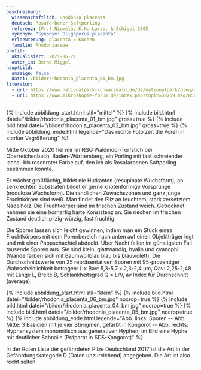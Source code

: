 ```yaml
---
beschreibung:
  wissenschaftlich: Rhodonia placenta
  deutsch: Rosafarbener Saftporling
  referenz: (Fr.) Niemelä, K.H. Larss. & Schigel 2005
  synonym: "Synonym: Oligoporus placenta"
  erlaeuterung: placenta = Kuchen
  familie: Rhodoniaceae
profil:
  aktualisiert: 2021-06-21
  autor_in: Bernd Miggel
hauptbild:
  anzeige: false
  datei: /bilder/rhodonia_placenta_01_bm.jpg
literatur:
  - url: https://www.nationalpark-schwarzwald.de/de/nationalpark/blog/2020/pdm/der-rosafarbene-saftporling
  - url: https://www.mikroskopie-forum.de/index.php?topic=38769.msg285046#msg285046
---
```

{% include abbildung_start.html stil="mittel" %}
{% include bild.html datei="/bilder/rhodonia_placenta_01_bm.jpg" gross=true %}
{% include bild.html datei="/bilder/rhodonia_placenta_02_bm.jpg" gross=true %}
{% include abbildung_ende.html legende="Das rechte Foto zeit die Poren in starker Vegrößerung" %}

Mitte Oktober 2020 fiel mir im NSG Waldmoor-Torfstich bei Oberreichenbach, Baden-Württemberg, ein Porling mit fast schreiender lachs- bis rosenroter Farbe auf, den ich als Rosafarbenen Saftporling bestimmen konnte.

Er wächst großflächig, bildet nie Hutkanten (resupinate Wuchsform); an senkrechten Substraten bildet er gerne knotenförmige Vorsprünge (nodulose Wuchsform). Die randlichen Zuwachszonen und ganz junge Fruchtkörper sind weiß. Man findet den Pilz an feuchtem, stark zersetztem Nadelholz. Die Fruchtkörper sind im frischen Zustand weich. Getrocknet nehmen sie eine hornartig harte Konsistenz an. Sie riechen im frischen Zustand deutlich pilzig-würzig, fast fruchtig.

Die Sporen lassen sich leicht gewinnen, indem man ein Stück eines Fruchtkörpers mit dem Porenbereich nach unten auf einen Objektträger legt und mit einer Pappschachtel abdeckt. Über Nacht fallen im günstigsten Fall tausende Sporen aus. Sie sind klein, glattwandig, hyalin und cyanophil (Wände färben sich mit Baumwollblau blau bis blauviolett). Die Durchschnittswerte von 25 repräsentativen Sporen mit 95-prozentiger Wahrscheinlichkeit betragen:
L x Bav: 5,3-5,7 x 2,3-2,4 µm, Qav: 2,25-2,48 mit Länge L, Breite B, Schlankheitsgrad Q = L/V, av Index für Durchschnitt (average).

{% include abbildung_start.html stil="klein" %}
{% include bild.html datei="/bilder/rhodonia_placenta_06_bm.jpg" nocrop=true %}
{% include bild.html datei="/bilder/rhodonia_placenta_04_bm.jpg" nocrop=true %}
{% include bild.html datei="/bilder/rhodonia_placenta_05_bm.jpg" nocrop=true %}
{% include abbildung_ende.html legende="Abb. links: Sporen -- Abb. Mitte: 3 Basidien mit je vier Sterigmen, gefärbt in Kongorot -- Abb. rechts: Hyphensystem monomitisch aus generativen Hyphen; im Bild eine Hyphe mit deutlicher Schnalle (Präparat in SDS-Kongorot)" %}

In der Roten Liste der gefährdeten Pilze Deutschland 2017 ist die Art in der Gefährdungskategorie D (Daten unzureichend) angegeben. Die Art ist also recht selten.